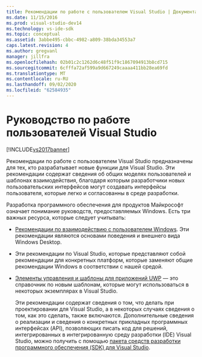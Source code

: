 ```yaml
---
title: Рекомендации по работе с пользователем Visual Studio | Документация Майкрософт
ms.date: 11/15/2016
ms.prod: visual-studio-dev14
ms.technology: vs-ide-sdk
ms.topic: conceptual
ms.assetid: 3abbe495-cbbc-4982-a809-38bda34553a7
caps.latest.revision: 4
ms.author: gregvanl
manager: jillfra
ms.openlocfilehash: 02b01c2c1262d6c48f51f9c1867094913b8cd715
ms.sourcegitcommit: 6cfffa72af599a9d667249caaaa411bb28ea69fd
ms.translationtype: MT
ms.contentlocale: ru-RU
ms.lasthandoff: 09/02/2020
ms.locfileid: "62584935"
---
```

# <a name="visual-studio-user-experience-guidelines"></a>Руководство по работе пользователей Visual Studio
[!INCLUDE[vs2017banner](../../includes/vs2017banner.md)]

Рекомендации по работе с пользователем Visual Studio предназначены для тех, кто разрабатывает новые функции для Visual Studio. Эти рекомендации содержат сведения об общих моделях пользователей и шаблонах взаимодействия, благодаря которым разработчики новых пользовательских интерфейсов могут создавать интерфейсы пользователя, которые легко и согласованны в среде разработки.  
  
 Разработка программного обеспечения для продуктов Майкрософт означает понимание руководств, предоставляемых Windows. Есть три важных ресурса, которые следует учитывать:  
  
- [Рекомендации по взаимодействию с пользователем Windows](https://msdn.microsoft.com/library/aa511258.aspx). Эти рекомендации являются основами поведения и внешнего вида Windows Desktop.  
  
- Эти рекомендации по Visual Studio, которые представляют собой рекомендации для конкретных платформ, которые заменяют общие рекомендации Windows в соответствии с нашей средой.  
  
- [Элементы управления и шаблоны для приложений UWP](/windows/uwp/design/controls-and-patterns) — это справочник по новым шаблонам, которые могут использоваться в некоторых экземплярах в Visual Studio.  
  
  Эти рекомендации содержат сведения о том, что делать при проектировании для Visual Studio, а в некоторых случаях сведения о том, как это сделать, также включаются. Дополнительные сведения о реализации и сведения о конкретных прикладных программных интерфейсах (API), позволяющих писать код для решений, интегрированных в интегрированную среду разработки (IDE) Visual Studio, можно получить с помощью [пакета средств разработки программного обеспечения (SDK) для Visual Studio](https://msdn.microsoft.com/library/bb166441.aspx).
